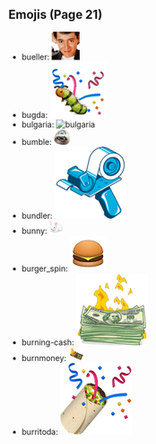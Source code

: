 
## Emojis (Page 21)

* bueller: ![bueller](output/bueller.jpg)
* bugda: ![bugda](output/bugda.png)
* bulgaria: ![bulgaria](output/bulgaria)
* bumble: ![bumble](output/bumble.png)
* bundler: ![bundler](output/bundler.png)
* bunny: ![bunny](output/bunny.png)
* burger_spin: ![burger_spin](output/burger_spin.gif)
* burning-cash: ![burning-cash](output/burning-cash.gif)
* burnmoney: ![burnmoney](output/burnmoney.gif)
* burritoda: ![burritoda](output/burritoda.png)
